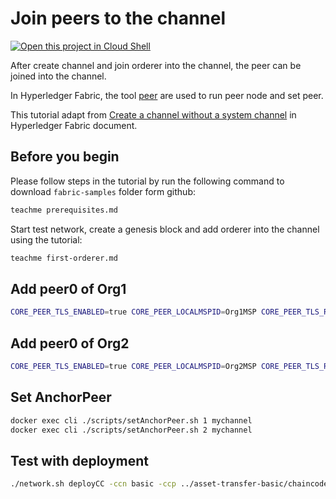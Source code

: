 # Join peers to the channel
[![Open this project in Cloud
Shell](http://gstatic.com/cloudssh/images/open-btn.png)](https://console.cloud.google.com/cloudshell/open?git_repo=https://github.com/incubate-co-th/fabric-course.git&page=editor&tutorial=join-peer.md)

After create channel and join orderer into the channel, the peer can be joined into the channel.

In Hyperledger Fabric, the tool [peer](https://hyperledger-fabric.readthedocs.io/en/release-2.3/commands/peercommand.html) are used to run peer node and set peer.

This tutorial adapt from [Create a channel without a system channel](https://hyperledger-fabric.readthedocs.io/en/release-2.3/create_channel/create_channel_participation.html#set-up-the-configtxgen-tool) in Hyperledger Fabric document.

## Before you begin

Please follow steps in the tutorial by run the following command to download `fabric-samples` folder form github:
```bash
teachme prerequisites.md
```

Start test network, create a genesis block and add orderer into the channel using the tutorial:
```bash
teachme first-orderer.md
```

## Add peer0 of Org1


```bash
CORE_PEER_TLS_ENABLED=true CORE_PEER_LOCALMSPID=Org1MSP CORE_PEER_TLS_ROOTCERT_FILE=${PWD}/organizations/peerOrganizations/org1.example.com/peers/peer0.org1.example.com/tls/ca.crt CORE_PEER_MSPCONFIGPATH=${PWD}/organizations/peerOrganizations/org1.example.com/users/Admin@org1.example.com/msp CORE_PEER_ADDRESS=localhost:7051 FABRIC_CFG_PATH=${PWD}/../config/ peer channel join -b ./channel-artifacts/mychannel.block
```

## Add peer0 of Org2
```bash
CORE_PEER_TLS_ENABLED=true CORE_PEER_LOCALMSPID=Org2MSP CORE_PEER_TLS_ROOTCERT_FILE=${PWD}/organizations/peerOrganizations/org2.example.com/peers/peer0.org2.example.com/tls/ca.crt CORE_PEER_MSPCONFIGPATH=${PWD}/organizations/peerOrganizations/org2.example.com/users/Admin@org2.example.com/msp CORE_PEER_ADDRESS=localhost:9051 FABRIC_CFG_PATH=${PWD}/../config/ peer channel join -b ./channel-artifacts/mychannel.block
```

## Set AnchorPeer
```bash
docker exec cli ./scripts/setAnchorPeer.sh 1 mychannel
docker exec cli ./scripts/setAnchorPeer.sh 2 mychannel
```

## Test with deployment
```bash
./network.sh deployCC -ccn basic -ccp ../asset-transfer-basic/chaincode-javascript -ccl javascript
```
